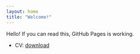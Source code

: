 ```yaml
---
layout: home
title: "Welcome!"
---
```


Hello! If you can read this, GitHub Pages is working.

- CV: [download](/files/Jung_CV.pdf)


